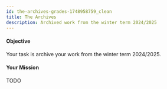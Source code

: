 ```yaml
---
id: the-archives-grades-1748958759_clean
title: The Archives
description: Archived work from the winter term 2024/2025
---
```


#### Objective

Your task is archive your work from the winter term 2024/2025.

#### Your Mission

TODO